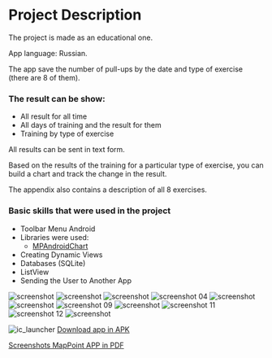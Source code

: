 # Project Description
The project is made as an educational one.

App language: Russian.

The app save the number of pull-ups by the date and type of exercise (there are 8 of them).

### The result can be show:
+ All result for all time
+ All days of training and the result for them
+ Training by type of exercise

All results can be sent in text form.

Based on the results of the training for a particular type of exercise, you can build a chart and track the change in the result.

The appendix also contains a description of all 8 exercises.

### Basic skills that were used in the project
+ Toolbar Menu Android
+ Libraries were used:
  + [MPAndroidChart](https://github.com/PhilJay/MPAndroidChart)
+ Creating Dynamic Views
+ Databases (SQLite)
+ ListView
+ Sending the User to Another App

![screenshot](https://cloud.githubusercontent.com/assets/19373990/25557959/810d45c8-2d25-11e7-99dc-b8da01ef6fd0.PNG)
![screenshot](https://cloud.githubusercontent.com/assets/19373990/25557960/8129182a-2d25-11e7-85fe-694ccf81a27c.PNG)
![screenshot](https://cloud.githubusercontent.com/assets/19373990/25557963/813b6bba-2d25-11e7-8bae-0edde8f5aaba.PNG)
![screenshot 04](https://cloud.githubusercontent.com/assets/19373990/25588266/4765b17a-2eb0-11e7-83d8-1f5ea6d92bbb.PNG)
![screenshot](https://cloud.githubusercontent.com/assets/19373990/25557964/813ddd82-2d25-11e7-9790-5cc3324bfa9e.PNG)
![screenshot](https://cloud.githubusercontent.com/assets/19373990/25557962/813b6a52-2d25-11e7-9b58-f1bb575456a5.PNG)
![screenshot 09](https://cloud.githubusercontent.com/assets/19373990/25588330/8d8b01e6-2eb0-11e7-9bf7-c3daf465b397.PNG)
![screenshot](https://cloud.githubusercontent.com/assets/19373990/25557966/81466e20-2d25-11e7-95fb-f5cc26b44683.png)
![screenshot 11](https://cloud.githubusercontent.com/assets/19373990/25588159/df879118-2eaf-11e7-8faa-729ad6bd38d8.png)
![screenshot 12](https://cloud.githubusercontent.com/assets/19373990/25588160/df88da32-2eaf-11e7-9c33-df3693820f5f.png)
![screenshot](https://cloud.githubusercontent.com/assets/19373990/25557961/813b1e3a-2d25-11e7-93b2-bc7dafab81cf.PNG)

![ic_launcher](https://cloud.githubusercontent.com/assets/19373990/25557776/04bf84da-2d21-11e7-82fe-7726b683af44.png)
[Download app in APK](https://drive.google.com/file/d/0B_FuLrEepxSsV3lVeHR0SjdEMW8/view?usp=sharing)

[Screenshots MapPoint APP in PDF](https://drive.google.com/file/d/0B_FuLrEepxSsMUl2VHM1bUtuSlE/view?usp=sharing)
